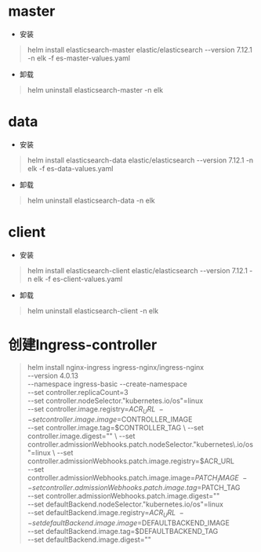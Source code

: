 # master  
* 安装   
> helm install elasticsearch-master elastic/elasticsearch --version 7.12.1 -n elk -f es-master-values.yaml  
>   
  
* 卸载  
> helm uninstall elasticsearch-master -n elk  
>   
# data  

* 安装
> helm install elasticsearch-data elastic/elasticsearch --version 7.12.1 -n elk -f es-data-values.yaml
>

* 卸载
> helm uninstall elasticsearch-data -n elk    
>
  
# client  

* 安装
> helm install elasticsearch-client elastic/elasticsearch --version 7.12.1 -n elk -f es-client-values.yaml
>

* 卸载
> helm uninstall elasticsearch-client -n elk
>
> 
# 创建Ingress-controller
  
> helm install nginx-ingress ingress-nginx/ingress-nginx \
--version 4.0.13 \
--namespace ingress-basic --create-namespace \
--set controller.replicaCount=3 \
--set controller.nodeSelector."kubernetes\.io/os"=linux \
--set controller.image.registry=$ACR_URL \
--set controller.image.image=$CONTROLLER_IMAGE \
--set controller.image.tag=$CONTROLLER_TAG \
--set controller.image.digest="" \
--set controller.admissionWebhooks.patch.nodeSelector."kubernetes\.io/os"=linux \
--set controller.admissionWebhooks.patch.image.registry=$ACR_URL \
--set controller.admissionWebhooks.patch.image.image=$PATCH_IMAGE \
--set controller.admissionWebhooks.patch.image.tag=$PATCH_TAG \
--set controller.admissionWebhooks.patch.image.digest="" \
--set defaultBackend.nodeSelector."kubernetes\.io/os"=linux \
--set defaultBackend.image.registry=$ACR_URL \
--set defaultBackend.image.image=$DEFAULTBACKEND_IMAGE \
--set defaultBackend.image.tag=$DEFAULTBACKEND_TAG \
--set defaultBackend.image.digest=""